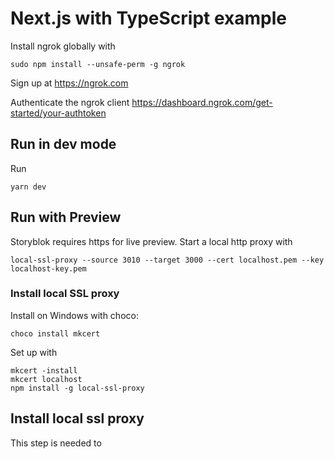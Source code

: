 # Next.js with TypeScript example


Install ngrok globally with

```
sudo npm install --unsafe-perm -g ngrok
```

Sign up at https://ngrok.com 

Authenticate the ngrok client https://dashboard.ngrok.com/get-started/your-authtoken

## Run in dev mode

Run

```shell
yarn dev
```

## Run with Preview

Storyblok requires https for live preview. Start a local http proxy with 

```shell
local-ssl-proxy --source 3010 --target 3000 --cert localhost.pem --key localhost-key.pem
```

### Install local SSL proxy

Install on Windows with choco:

```shell
choco install mkcert
```

Set up with

```shell
mkcert -install
mkcert localhost
npm install -g local-ssl-proxy
```

## Install local ssl proxy

This step is needed to 